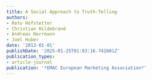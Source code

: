 ```yaml
---
title: A Social Approach to Truth-Telling
authors:
- Reto Hofstetter
- Christian Hildebrand
- Andreas Herrmann
- Joel Huber
date: '2013-01-01'
publishDate: '2025-01-25T01:03:16.742601Z'
publication_types:
- article-journal
publication: '*EMAC European Marketing Association*'
---
```

